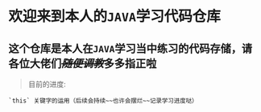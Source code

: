 # 欢迎来到本人的`JAVA`学习代码仓库

## 这个仓库是本人在`JAVA`学习当中练习的代码存储，请各位大佬们~~***随便调教***~~多多指正啦

> 目前的进度:

    `this` 关键字的运用（后续会持续~~也许会摆烂~~记录学习进度哒）


